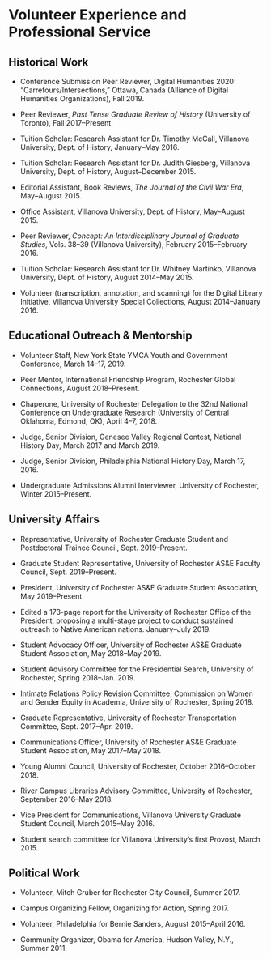# Volunteer Experience and Professional Service

## Historical Work ##
* Conference Submission Peer Reviewer, Digital Humanities 2020: “Carrefours/Intersections,” Ottawa, Canada (Alliance of Digital Humanities Organizations), Fall 2019.

* Peer Reviewer, *Past Tense Graduate Review of History* (University of Toronto), Fall 2017–Present.

* Tuition Scholar: Research Assistant for Dr. Timothy McCall, Villanova University, Dept. of History, January–May 2016.	

* Tuition Scholar: Research Assistant for Dr. Judith Giesberg, Villanova University, Dept. of History, August–December 2015.

* Editorial Assistant, Book Reviews, *The Journal of the Civil War Era*, May–August 2015.

* Office Assistant, Villanova University, Dept. of History, May–August 2015.

* Peer Reviewer, *Concept: An Interdisciplinary Journal of Graduate Studies*, Vols. 38–39 (Villanova University), February 2015–February 2016.

* Tuition Scholar: Research Assistant for Dr. Whitney Martinko, Villanova University, Dept. of History, August 2014–May 2015.

* Volunteer (transcription, annotation, and scanning) for the Digital Library Initiative, Villanova University Special Collections, August 2014–January 2016.

## Educational Outreach & Mentorship ##
* Volunteer Staff, New York State YMCA Youth and Government Conference, March 14–17, 2019. 

* Peer Mentor, International Friendship Program, Rochester Global Connections, August 2018–Present.

* Chaperone, University of Rochester Delegation to the 32nd National Conference on Undergraduate Research (University of Central Oklahoma, Edmond, OK), April 4–7, 2018. 

* Judge, Senior Division, Genesee Valley Regional Contest, National History Day, March 2017 and March 2019. 

* Judge, Senior Division, Philadelphia National History Day, March 17, 2016.

* Undergraduate Admissions Alumni Interviewer, University of Rochester, Winter 2015–Present. 

## University Affairs ##

* Representative, University of Rochester Graduate Student and Postdoctoral Trainee Council, Sept. 2019–Present. 

* Graduate Student Representative, University of Rochester AS&E Faculty Council, Sept. 2019–Present.

* President, University of Rochester AS&E Graduate Student Association, May 2019–Present.

* Edited a 173-page report for the University of Rochester Office of the President, proposing a multi-stage project to conduct sustained outreach to Native American nations. January–July 2019. 

* Student Advocacy Officer, University of Rochester AS&E Graduate Student Association, May 2018–May 2019. 

* Student Advisory Committee for the Presidential Search, University of Rochester, Spring 2018–Jan. 2019.

* Intimate Relations Policy Revision Committee, Commission on Women and Gender Equity in Academia, University of Rochester, Spring 2018. 

* Graduate Representative, University of Rochester Transportation Committee, Sept. 2017–Apr. 2019.

* Communications Officer, University of Rochester AS&E Graduate Student Association, May 2017–May 2018.

* Young Alumni Council, University of Rochester, October 2016–October 2018. 

* River Campus Libraries Advisory Committee, University of Rochester, September 2016–May 2018.

* Vice President for Communications, Villanova University Graduate Student Council, March 2015–May 2016.

* Student search committee for Villanova University’s first Provost, March 2015. 

## Political Work ##

* Volunteer, Mitch Gruber for Rochester City Council, Summer 2017.

* Campus Organizing Fellow, Organizing for Action, Spring 2017. 

* Volunteer, Philadelphia for Bernie Sanders, August 2015–April 2016. 

* Community Organizer, Obama for America, Hudson Valley, N.Y., Summer 2011.
